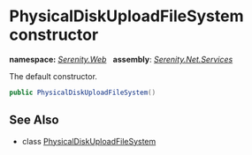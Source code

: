 # PhysicalDiskUploadFileSystem constructor
**namespace:** *[Serenity.Web](../../README.md#serenity.web-namespace)*   **assembly**: *[Serenity.Net.Services](../../README.md)*

The default constructor.

```csharp
public PhysicalDiskUploadFileSystem()
```

## See Also

* class [PhysicalDiskUploadFileSystem](../PhysicalDiskUploadFileSystem.md)